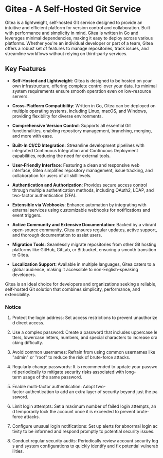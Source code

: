 # Gitea - A Self-Hosted Git Service

Gitea is a lightweight, self-hosted Git service designed to provide an intuitive and efficient platform for version control and collaboration. Built with performance and simplicity in mind, Gitea is written in Go and leverages minimal dependencies, making it easy to deploy across various platforms. Whether you're an individual developer or part of a team, Gitea offers a robust set of features to manage repositories, track issues, and streamline workflows without relying on third-party services.

## Key Features

- **Self-Hosted and Lightweight**: Gitea is designed to be hosted on your own infrastructure, offering complete control over your data. Its minimal system requirements ensure smooth operation even on low-resource servers.

- **Cross-Platform Compatibility**: Written in Go, Gitea can be deployed on multiple operating systems, including Linux, macOS, and Windows, providing flexibility for diverse environments.

- **Comprehensive Version Control**: Supports all essential Git functionalities, enabling repository management, branching, merging, and more with ease.

- **Built-In CI/CD Integration**: Streamline development pipelines with integrated Continuous Integration and Continuous Deployment capabilities, reducing the need for external tools.

- **User-Friendly Interface**: Featuring a clean and responsive web interface, Gitea simplifies repository management, issue tracking, and collaboration for users of all skill levels.

- **Authentication and Authorization**: Provides secure access control through multiple authentication methods, including OAuth2, LDAP, and two-factor authentication (2FA).

- **Extensible via Webhooks**: Enhance automation by integrating with external services using customizable webhooks for notifications and event triggers.

- **Active Community and Extensive Documentation**: Backed by a vibrant open-source community, Gitea ensures regular updates, active support, and thorough documentation to assist users.

- **Migration Tools**: Seamlessly migrate repositories from other Git hosting platforms like GitHub, GitLab, or Bitbucket, ensuring a smooth transition to Gitea.

- **Localization Support**: Available in multiple languages, Gitea caters to a global audience, making it accessible to non-English-speaking developers.

Gitea is an ideal choice for developers and organizations seeking a reliable, self-hosted Git solution that combines simplicity, performance, and extensibility.

### Notice

1.  Protect the login address: Set access restrictions to prevent unauthorized direct access.
    
2.  Use a complex password: Create a password that includes uppercase letters, lowercase letters, numbers, and special characters to increase cracking difficulty.
    
3.  Avoid common usernames: Refrain from using common usernames like "admin" or "root" to reduce the risk of brute-force attacks.
    
4.  Regularly change passwords: It is recommended to update your password periodically to mitigate security risks associated with long-term usage of the same password.
    
5.  Enable multi-factor authentication: Adopt two-factor authentication to add an extra layer of security beyond just the password.
    
6.  Limit login attempts: Set a maximum number of failed login attempts, and temporarily lock the account once it is exceeded to prevent brute-force attacks.
    
7.  Configure unusual login notifications: Set up alerts for abnormal login activity to be informed and respond promptly to potential security issues.
    
8.  Conduct regular security audits: Periodically review account security logs and system configurations to quickly identify and fix potential vulnerabilities.
        